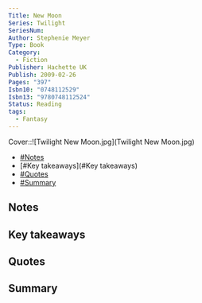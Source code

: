 ```yaml
---
Title: New Moon
Series: Twilight
SeriesNum: 
Author: Stephenie Meyer
Type: Book
Category:
  - Fiction
Publisher: Hachette UK
Publish: 2009-02-26
Pages: "397"
Isbn10: "0748112529"
Isbn13: "9780748112524"
Status: Reading
tags:
  - Fantasy
---
```


Cover::![Twilight New Moon.jpg](Twilight New Moon.jpg)


- [#Notes](#Notes)
- [#Key takeaways](#Key takeaways)
- [#Quotes](#Quotes)
- [#Summary](#Summary)

## Notes

## Key takeaways

## Quotes

## Summary







